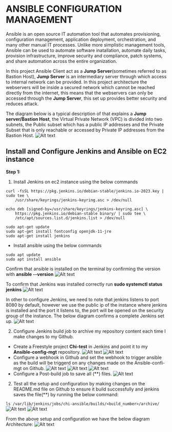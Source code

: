 # ANSIBLE CONFIGURATION MANAGEMENT
Ansible is an open source IT automation tool that automates provisioning, configuration management, application deployment, orchestration, and many other manual IT processes. Unlike more simplistic management tools, Ansible can be used to automate software inatallation, automate daily tasks, provision infrastructure, improve security and compliance, patch systems, and share automation across the entire organization.

In this project Ansible Client act as a **Jump Server**(sometimes referred to as Bastion Host), **Jump Server** is an intermediary server through which access to internal network can be provided. In this project architecture the webservers will be inside a secured network which cannot be reached directly from the internet, this means that the webservers can only be accessed through the **Jump Server**, this set up provides better security and reduces attack.

The diagram below is a typical description of that explains a **Jump server/Bastion Host**, the Virtual Private Network (VPC) is divided into two subnets, the Public subset which has a public IP addresses and the Private Subset that is only reachable or accessed by Private IP addresses from the Bastion Host.
![Alt text](Images/Diagram.png)

## Install and Configure Jenkins and Ansible on EC2 instance
**Step 1:** 

1. Install Jenkins on ec2 instance using the below commands
```
curl -fsSL https://pkg.jenkins.io/debian-stable/jenkins.io-2023.key | sudo tee \
    /usr/share/keyrings/jenkins-keyring.asc > /dev/null

echo deb [signed-by=/usr/share/keyrings/jenkins-keyring.asc] \
    https://pkg.jenkins.io/debian-stable binary/ | sudo tee \
    /etc/apt/sources.list.d/jenkins.list > /dev/null

sudo apt-get update
sudo apt-get install fontconfig openjdk-11-jre
sudo apt-get install jenkins
```
* Install ansible using the below commands
```
sudo apt update
sudo apt install ansible

```
Confirm that ansible is installed on the terminal by confirming the version with **ansible --version** 
![Alt text](<Images/Confirmed my ansible was installed correctly.png>)

To confirm that Jenkins was installed correctly run **sudo systemctl status jenkins**
![Alt text](<Images/Jenkins is up and running.png>)

In other to configure Jenkins, we need to note that jenkins listens to port 8080 by default, however we use the public ip of the instance where jenkins is installed and the port it listens to, the port will be opened on the security group of the instance. The below diagram confirms a complete Jenkins set up.
![Alt text](<Images/Jenkins successful setup.png>)

2. Configure Jenkins build job to archive my repository content each time I make changes to my Github.
* Create a Freestyle project **Chi-test** in Jenkins and point it to my **Ansible-config-mgt** repository.
![Alt text](<Images/Jenkins config1.png>)
![Alt text](<Images/Jenkins config2-correct.png>)
* Configure a webhook in Github and set the webhook to trigger ansible as the build will be triggerd on any changes made on the Ansible-confi-mgt on Github.
![Alt text](<Images/Jenkins config3.png>)
![Alt text](<Images/setting up webhook.png>)
![Alt text](<Images/webhook successfully created .png>)
* Configure a Post-build job to save all (**) files.
![Alt text](<Images/Jenkins config4.png>)

2. Test all the setup and configuration by making changes on the README.md file on Github to ensure it build successfully and jenkins saves the file(**) by running the below command:

`ls /var/lib/jenkins/jobs/chi-ansible/builds/<build_number>/archive/`
![Alt text](<Images/changes done on my github.png>)
![Alt text](<Images/confirmed the changes from my github using code.png>)

From the above setup and configuration we have the below diagram Architecture:
![Alt text](Images/Architecture.png)

